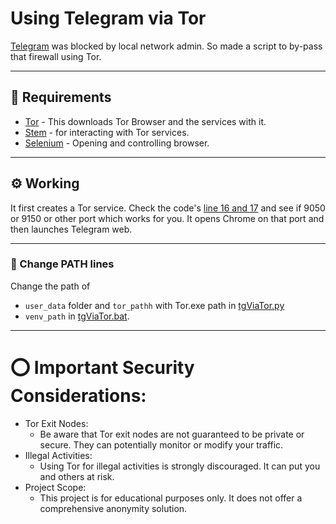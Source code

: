 # Using Telegram via Tor 

[Telegram](https://web.telegram.org/k/) was blocked by local network admin. So made a script to by-pass that firewall using Tor.

---

## 📎 Requirements 
- [Tor](https://www.torproject.org/download/) - This downloads Tor Browser and the services with it.
- [Stem](https://pypi.org/project/stem/) - for interacting with Tor services.
- [Selenium](https://pypi.org/project/selenium/) - Opening and controlling browser.

---

## ⚙️ Working 
It first creates a Tor service. Check the code's [line 16 and 17](./tgViaTor.py#L16) and see if 9050 or 9150 or other port which works for you.
It opens Chrome on that port and then launches Telegram web.

---

### 🔧 Change PATH lines 
Change the path of
- `user_data` folder and `tor_pathh` with Tor.exe path in [tgViaTor.py](./tgViaTor.py) 
- `venv_path` in [tgViaTor.bat](./tgViaTor.bat).

---

# ⭕ Important Security Considerations: 

- Tor Exit Nodes: 
    - Be aware that Tor exit nodes are not guaranteed to be private or secure. They can potentially monitor or modify your traffic.
- Illegal Activities: 
    - Using Tor for illegal activities is strongly discouraged. It can put you and others at risk.
- Project Scope: 
    - This project is for educational purposes only. It does not offer a comprehensive anonymity solution.
